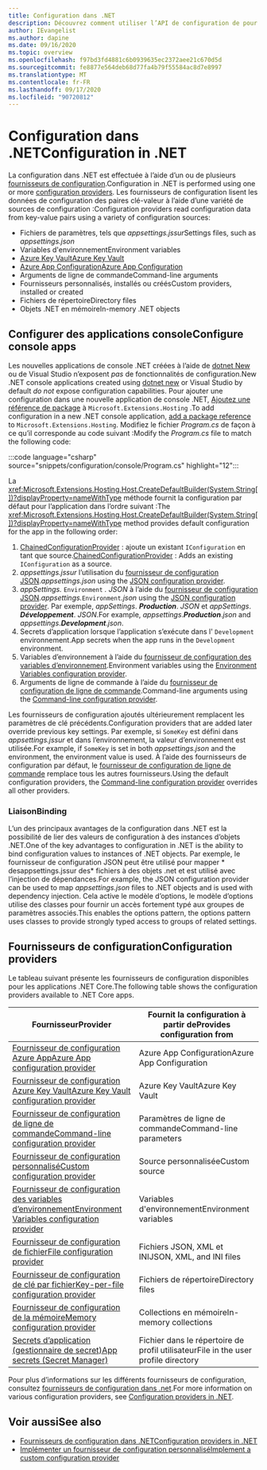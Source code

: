 ```yaml
---
title: Configuration dans .NET
description: Découvrez comment utiliser l’API de configuration de pour configurer des applications .NET.
author: IEvangelist
ms.author: dapine
ms.date: 09/16/2020
ms.topic: overview
ms.openlocfilehash: f97bd3fd4881c6b0939635ec2372aee21c670d5d
ms.sourcegitcommit: fe8877e564deb68d77fa4b79f55584ac8d7e8997
ms.translationtype: MT
ms.contentlocale: fr-FR
ms.lasthandoff: 09/17/2020
ms.locfileid: "90720812"
---
```

# <a name="configuration-in-net"></a><span data-ttu-id="a5be6-103">Configuration dans .NET</span><span class="sxs-lookup"><span data-stu-id="a5be6-103">Configuration in .NET</span></span>

<span data-ttu-id="a5be6-104">La configuration dans .NET est effectuée à l’aide d’un ou de plusieurs [fournisseurs de configuration](#configuration-providers).</span><span class="sxs-lookup"><span data-stu-id="a5be6-104">Configuration in .NET is performed using one or more [configuration providers](#configuration-providers).</span></span> <span data-ttu-id="a5be6-105">Les fournisseurs de configuration lisent les données de configuration des paires clé-valeur à l’aide d’une variété de sources de configuration :</span><span class="sxs-lookup"><span data-stu-id="a5be6-105">Configuration providers read configuration data from key-value pairs using a variety of configuration sources:</span></span>

- <span data-ttu-id="a5be6-106">Fichiers de paramètres, tels que *appsettings.jssur*</span><span class="sxs-lookup"><span data-stu-id="a5be6-106">Settings files, such as *appsettings.json*</span></span>
- <span data-ttu-id="a5be6-107">Variables d'environnement</span><span class="sxs-lookup"><span data-stu-id="a5be6-107">Environment variables</span></span>
- [<span data-ttu-id="a5be6-108">Azure Key Vault</span><span class="sxs-lookup"><span data-stu-id="a5be6-108">Azure Key Vault</span></span>](/azure/key-vault/general/overview)
- [<span data-ttu-id="a5be6-109">Azure App Configuration</span><span class="sxs-lookup"><span data-stu-id="a5be6-109">Azure App Configuration</span></span>](/azure/azure-app-configuration/overview)
- <span data-ttu-id="a5be6-110">Arguments de ligne de commande</span><span class="sxs-lookup"><span data-stu-id="a5be6-110">Command-line arguments</span></span>
- <span data-ttu-id="a5be6-111">Fournisseurs personnalisés, installés ou créés</span><span class="sxs-lookup"><span data-stu-id="a5be6-111">Custom providers, installed or created</span></span>
- <span data-ttu-id="a5be6-112">Fichiers de répertoire</span><span class="sxs-lookup"><span data-stu-id="a5be6-112">Directory files</span></span>
- <span data-ttu-id="a5be6-113">Objets .NET en mémoire</span><span class="sxs-lookup"><span data-stu-id="a5be6-113">In-memory .NET objects</span></span>

## <a name="configure-console-apps"></a><span data-ttu-id="a5be6-114">Configurer des applications console</span><span class="sxs-lookup"><span data-stu-id="a5be6-114">Configure console apps</span></span>

<span data-ttu-id="a5be6-115">Les nouvelles applications de console .NET créées à l’aide de [dotnet New](../tools/dotnet-new.md) ou de Visual Studio n’exposent *pas* de fonctionnalités de configuration.</span><span class="sxs-lookup"><span data-stu-id="a5be6-115">New .NET console applications created using [dotnet new](../tools/dotnet-new.md) or Visual Studio by default *do not* expose configuration capabilities.</span></span> <span data-ttu-id="a5be6-116">Pour ajouter une configuration dans une nouvelle application de console .NET, [Ajoutez une référence de package](../tools/dotnet-add-package.md) à `Microsoft.Extensions.Hosting` .</span><span class="sxs-lookup"><span data-stu-id="a5be6-116">To add configuration in a new .NET console application, [add a package reference](../tools/dotnet-add-package.md) to `Microsoft.Extensions.Hosting`.</span></span> <span data-ttu-id="a5be6-117">Modifiez le fichier *Program.cs* de façon à ce qu’il corresponde au code suivant :</span><span class="sxs-lookup"><span data-stu-id="a5be6-117">Modify the *Program.cs* file to match the following code:</span></span>

:::code language="csharp" source="snippets/configuration/console/Program.cs" highlight="12":::

<span data-ttu-id="a5be6-118">La <xref:Microsoft.Extensions.Hosting.Host.CreateDefaultBuilder(System.String[])?displayProperty=nameWithType> méthode fournit la configuration par défaut pour l’application dans l’ordre suivant :</span><span class="sxs-lookup"><span data-stu-id="a5be6-118">The <xref:Microsoft.Extensions.Hosting.Host.CreateDefaultBuilder(System.String[])?displayProperty=nameWithType> method provides default configuration for the app in the following order:</span></span>

1. <span data-ttu-id="a5be6-119">[ChainedConfigurationProvider](xref:Microsoft.Extensions.Configuration.ChainedConfigurationSource) : ajoute un existant `IConfiguration` en tant que source.</span><span class="sxs-lookup"><span data-stu-id="a5be6-119">[ChainedConfigurationProvider](xref:Microsoft.Extensions.Configuration.ChainedConfigurationSource) : Adds an existing `IConfiguration` as a source.</span></span>
1. <span data-ttu-id="a5be6-120">*appsettings.jssur* l’utilisation du [fournisseur de configuration JSON](configuration-providers.md#file-configuration-provider).</span><span class="sxs-lookup"><span data-stu-id="a5be6-120">*appsettings.json* using the [JSON configuration provider](configuration-providers.md#file-configuration-provider).</span></span>
1. <span data-ttu-id="a5be6-121">*appSettings.* `Environment` *. JSON* à l’aide du [fournisseur de configuration JSON](configuration-providers.md#file-configuration-provider).</span><span class="sxs-lookup"><span data-stu-id="a5be6-121">*appsettings.*`Environment`*.json* using the [JSON configuration provider](configuration-providers.md#file-configuration-provider).</span></span> <span data-ttu-id="a5be6-122">Par exemple, *appSettings*. ***Production***. *JSON* et *appSettings*. ***Développement***. *JSON*.</span><span class="sxs-lookup"><span data-stu-id="a5be6-122">For example, *appsettings*.***Production***.*json* and *appsettings*.***Development***.*json*.</span></span>
1. <span data-ttu-id="a5be6-123">Secrets d’application lorsque l’application s’exécute dans l' `Development` environnement.</span><span class="sxs-lookup"><span data-stu-id="a5be6-123">App secrets when the app runs in the `Development` environment.</span></span>
1. <span data-ttu-id="a5be6-124">Variables d’environnement à l’aide du [fournisseur de configuration des variables d’environnement](configuration-providers.md#environment-variable-configuration-provider).</span><span class="sxs-lookup"><span data-stu-id="a5be6-124">Environment variables using the [Environment Variables configuration provider](configuration-providers.md#environment-variable-configuration-provider).</span></span>
1. <span data-ttu-id="a5be6-125">Arguments de ligne de commande à l’aide du [fournisseur de configuration de ligne de commande](configuration-providers.md#command-line-configuration-provider).</span><span class="sxs-lookup"><span data-stu-id="a5be6-125">Command-line arguments using the [Command-line configuration provider](configuration-providers.md#command-line-configuration-provider).</span></span>

<span data-ttu-id="a5be6-126">Les fournisseurs de configuration ajoutés ultérieurement remplacent les paramètres de clé précédents.</span><span class="sxs-lookup"><span data-stu-id="a5be6-126">Configuration providers that are added later override previous key settings.</span></span> <span data-ttu-id="a5be6-127">Par exemple, si `SomeKey` est défini dans *appsettings.jssur* et dans l’environnement, la valeur d’environnement est utilisée.</span><span class="sxs-lookup"><span data-stu-id="a5be6-127">For example, if `SomeKey` is set in both *appsettings.json* and the environment, the environment value is used.</span></span> <span data-ttu-id="a5be6-128">À l’aide des fournisseurs de configuration par défaut, le [fournisseur de configuration de ligne de commande](configuration-providers.md#command-line-configuration-provider) remplace tous les autres fournisseurs.</span><span class="sxs-lookup"><span data-stu-id="a5be6-128">Using the default configuration providers, the [Command-line configuration provider](configuration-providers.md#command-line-configuration-provider) overrides all other providers.</span></span>

### <a name="binding"></a><span data-ttu-id="a5be6-129">Liaison</span><span class="sxs-lookup"><span data-stu-id="a5be6-129">Binding</span></span>

<span data-ttu-id="a5be6-130">L’un des principaux avantages de la configuration dans .NET est la possibilité de lier des valeurs de configuration à des instances d’objets .NET.</span><span class="sxs-lookup"><span data-stu-id="a5be6-130">One of the key advantages to configuration in .NET is the ability to bind configuration values to instances of .NET objects.</span></span> <span data-ttu-id="a5be6-131">Par exemple, le fournisseur de configuration JSON peut être utilisé pour mapper \* desappsettings.jssur des\* fichiers à des objets .net et est utilisé avec l’injection de dépendances.</span><span class="sxs-lookup"><span data-stu-id="a5be6-131">For example, the JSON configuration provider can be used to map *appsettings.json* files to .NET objects and is used with dependency injection.</span></span> <span data-ttu-id="a5be6-132">Cela active le modèle d’options, le modèle d’options utilise des classes pour fournir un accès fortement typé aux groupes de paramètres associés.</span><span class="sxs-lookup"><span data-stu-id="a5be6-132">This enables the options pattern, the options pattern uses classes to provide strongly typed access to groups of related settings.</span></span>

## <a name="configuration-providers"></a><span data-ttu-id="a5be6-133">Fournisseurs de configuration</span><span class="sxs-lookup"><span data-stu-id="a5be6-133">Configuration providers</span></span>

<span data-ttu-id="a5be6-134">Le tableau suivant présente les fournisseurs de configuration disponibles pour les applications .NET Core.</span><span class="sxs-lookup"><span data-stu-id="a5be6-134">The following table shows the configuration providers available to .NET Core apps.</span></span>

| <span data-ttu-id="a5be6-135">Fournisseur</span><span class="sxs-lookup"><span data-stu-id="a5be6-135">Provider</span></span>                                                                                                               | <span data-ttu-id="a5be6-136">Fournit la configuration à partir de</span><span class="sxs-lookup"><span data-stu-id="a5be6-136">Provides configuration from</span></span>        |
|------------------------------------------------------------------------------------------------------------------------|------------------------------------|
| [<span data-ttu-id="a5be6-137">Fournisseur de configuration Azure App</span><span class="sxs-lookup"><span data-stu-id="a5be6-137">Azure App configuration provider</span></span>](/azure/azure-app-configuration/quickstart-aspnet-core-app)                          | <span data-ttu-id="a5be6-138">Azure App Configuration</span><span class="sxs-lookup"><span data-stu-id="a5be6-138">Azure App Configuration</span></span>            |
| [<span data-ttu-id="a5be6-139">Fournisseur de configuration Azure Key Vault</span><span class="sxs-lookup"><span data-stu-id="a5be6-139">Azure Key Vault configuration provider</span></span>](/azure/key-vault/general/tutorial-net-virtual-machine)                        | <span data-ttu-id="a5be6-140">Azure Key Vault</span><span class="sxs-lookup"><span data-stu-id="a5be6-140">Azure Key Vault</span></span>                    |
| [<span data-ttu-id="a5be6-141">Fournisseur de configuration de ligne de commande</span><span class="sxs-lookup"><span data-stu-id="a5be6-141">Command-line configuration provider</span></span>](configuration-providers.md#command-line-configuration-provider)                  | <span data-ttu-id="a5be6-142">Paramètres de ligne de commande</span><span class="sxs-lookup"><span data-stu-id="a5be6-142">Command-line parameters</span></span>            |
| [<span data-ttu-id="a5be6-143">Fournisseur de configuration personnalisé</span><span class="sxs-lookup"><span data-stu-id="a5be6-143">Custom configuration provider</span></span>](custom-configuration-provider.md)                                                      | <span data-ttu-id="a5be6-144">Source personnalisée</span><span class="sxs-lookup"><span data-stu-id="a5be6-144">Custom source</span></span>                      |
| [<span data-ttu-id="a5be6-145">Fournisseur de configuration des variables d’environnement</span><span class="sxs-lookup"><span data-stu-id="a5be6-145">Environment Variables configuration provider</span></span>](configuration-providers.md#environment-variable-configuration-provider) | <span data-ttu-id="a5be6-146">Variables d'environnement</span><span class="sxs-lookup"><span data-stu-id="a5be6-146">Environment variables</span></span>              |
| [<span data-ttu-id="a5be6-147">Fournisseur de configuration de fichier</span><span class="sxs-lookup"><span data-stu-id="a5be6-147">File configuration provider</span></span>](configuration-providers.md#file-configuration-provider)                                  | <span data-ttu-id="a5be6-148">Fichiers JSON, XML et INI</span><span class="sxs-lookup"><span data-stu-id="a5be6-148">JSON, XML, and INI files</span></span>           |
| [<span data-ttu-id="a5be6-149">Fournisseur de configuration de clé par fichier</span><span class="sxs-lookup"><span data-stu-id="a5be6-149">Key-per-file configuration provider</span></span>](configuration-providers.md#key-per-file-configuration-provider)                  | <span data-ttu-id="a5be6-150">Fichiers de répertoire</span><span class="sxs-lookup"><span data-stu-id="a5be6-150">Directory files</span></span>                    |
| [<span data-ttu-id="a5be6-151">Fournisseur de configuration de la mémoire</span><span class="sxs-lookup"><span data-stu-id="a5be6-151">Memory configuration provider</span></span>](configuration-providers.md#memory-configuration-provider)                              | <span data-ttu-id="a5be6-152">Collections en mémoire</span><span class="sxs-lookup"><span data-stu-id="a5be6-152">In-memory collections</span></span>              |
| [<span data-ttu-id="a5be6-153">Secrets d’application (gestionnaire de secret)</span><span class="sxs-lookup"><span data-stu-id="a5be6-153">App secrets (Secret Manager)</span></span>](/aspnet/core/security/app-secrets)                                                      | <span data-ttu-id="a5be6-154">Fichier dans le répertoire de profil utilisateur</span><span class="sxs-lookup"><span data-stu-id="a5be6-154">File in the user profile directory</span></span> |

<span data-ttu-id="a5be6-155">Pour plus d’informations sur les différents fournisseurs de configuration, consultez [fournisseurs de configuration dans .net](configuration-providers.md).</span><span class="sxs-lookup"><span data-stu-id="a5be6-155">For more information on various configuration providers, see [Configuration providers in .NET](configuration-providers.md).</span></span>

## <a name="see-also"></a><span data-ttu-id="a5be6-156">Voir aussi</span><span class="sxs-lookup"><span data-stu-id="a5be6-156">See also</span></span>

- [<span data-ttu-id="a5be6-157">Fournisseurs de configuration dans .NET</span><span class="sxs-lookup"><span data-stu-id="a5be6-157">Configuration providers in .NET</span></span>](configuration-providers.md)
- [<span data-ttu-id="a5be6-158">Implémenter un fournisseur de configuration personnalisé</span><span class="sxs-lookup"><span data-stu-id="a5be6-158">Implement a custom configuration provider</span></span>](custom-configuration-provider.md)
